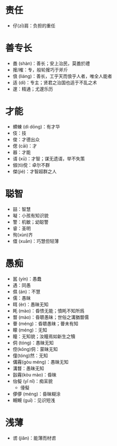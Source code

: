 # 责任
* 仔(zī)肩：负担的重任
# 善专长
* 譱 (shàn)：善长；安上治民，莫譱於禮
* 㩁/榷：专，般轮㩁巧于斧斤
* 俍 (liáng)：善长，工乎天而俍乎人者，唯全人能者
* 适 (dí)：专主；贤君之治国也适于不乱之术
* 邃：精通；尤邃乐历
# 才能
* 螮蝀 (dì dōng)：有才华
* 伎：技
* 俊：才德出众
* 偲 (cāi)：才
* 器：才能
* 谞 (xū)：才智；谋无遗谞，举不失策
* 俶(tì)傥：卓尔不群
* 傑(jié)：才智超群之人
# 聪智
* 喆：智慧
* 㘈：小孩有知识貌
* 警：机敏；幼聪警
* 睿：圣明
* 徇(xùn)齐
* 儇 (xuān)：巧慧但轻薄
# 愚痴
* 嚚 (yín)：愚蠢
* 遇：同愚
* 儑 (án)：不慧
* 儒：愚昧
* 眲 (èr)：愚昧无知
* 眊 (mào)：昏愦无能；憤眊不知所爲
* 瞀 (mào)：昏聩愚昧；世俗之溝猶瞀儒
* 瞢 (méng)：昏聩愚昧；瞢未有知
* 矇 (méng)：无知
* 瞳：无知貌；汝瞳焉如新生之犢
* 侗 (tóng)：愚昧无知
* 倥(kōng)侗：蒙昧无知
* 僮(tóng)然：无知
* 傋霿(gòu méng)：愚昧无知
* 溝瞀：愚昧无知
* 瞉霿(kòu mào)：昏昧
* 佁儗 (yǐ nǐ)：痴呆貌
	* 儓儗
* 儚儚 (méng)：昏昧糊涂
* 瞡瞡 (guī)：见识短浅
# 浅薄
* 谫 (jiǎn)：能薄而材谫